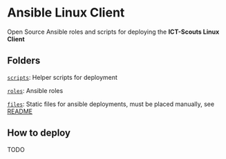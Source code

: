 # Ansible Linux Client
Open Source Ansible roles and scripts for deploying the **ICT-Scouts Linux Client**
## Folders
[`scripts`](scripts): Helper scripts for deployment

[`roles`](roles): Ansible roles

[`files`](files): Static files for ansible deployments, must be placed manually, see [README](files/README.md)

## How to deploy
TODO


